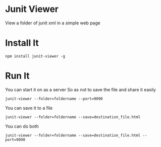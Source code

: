 Junit Viewer
============

View a folder of junit xml in a simple web page

Install It
==========

```
npm install junit-viewer -g
```

Run It
======

You can start it on as a server
So as not to save the file and share it easily

```
junit-viewer --folder=foldername --port=9090
```

You can save it to a file

```
junit-viewer --folder=foldername --save=destination_file.html
```

You can do both

```
junit-viewer --folder=foldername --save=destination_file.html --port=9090
```
